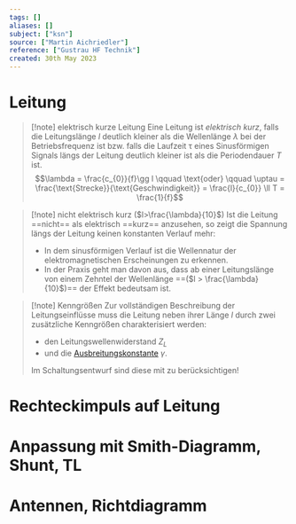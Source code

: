 ```yaml
---
tags: []
aliases: []
subject: ["ksn"]
source: ["Martin Aichriedler"]
reference: ["Gustrau HF Technik"]
created: 30th May 2023
---
```

# Leitung
> [!note] elektrisch kurze Leitung
> Eine Leitung ist *elektrisch kurz*, falls die Leitungslänge $l$ deutlich kleiner als die Wellenlänge $\lambda$ bei der Betriebsfrequenz ist bzw. falls die Laufzeit $\uptau$ eines Sinusförmigen Signals längs der Leitung deutlich kleiner ist als die Periodendauer $T$ ist.
> $$\lambda = \frac{c_{0}}{f}\gg l \qquad \text{oder} \qquad \uptau = \frac{\text{Strecke}}{\text{Geschwindigkeit}} = \frac{l}{c_{0}} \ll T = \frac{1}{f}$$
 
> [!note] nicht elektrisch kurz ($l>\frac{\lambda}{10}$) 
> Ist die Leitung ==nicht== als elektrisch ==kurz== anzusehen, so zeigt die Spannung längs der Leitung
keinen konstanten Verlauf mehr:
> - In dem sinusförmigen Verlauf ist die Wellennatur der elektromagnetischen Erscheinungen zu erkennen.
> - In der Praxis geht man davon aus, dass ab einer Leitungslänge von einem Zehntel der Wellenlänge ==($l > \frac{\lambda}{10}$)== der Effekt bedeutsam ist.

> [!note] Kenngrößen
> Zur vollständigen Beschreibung der Leitungseinflüsse muss die Leitung neben ihrer Länge $l$ durch zwei zusätzliche Kenngrößen charakterisiert werden:
> - den Leitungswellenwiderstand $Z_{L}$
> - und die [Ausbreitungskonstante](hf-technik/ksn%20(4)/Telegraphengleichung.md) $\gamma$.
> 
> Im Schaltungsentwurf sind diese mit zu berücksichtigen!

# Rechteckimpuls auf Leitung

# Anpassung mit Smith-Diagramm, Shunt, TL

# Antennen, Richtdiagramm